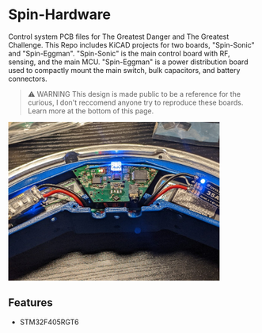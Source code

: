 # Spin-Hardware
Control system PCB files for The Greatest Danger and The Greatest Challenge. This Repo includes KiCAD projects for two boards, "Spin-Sonic" and "Spin-Eggman". "Spin-Sonic" is the main control board with RF, sensing, and the main MCU. "Spin-Eggman" is a power distribution board used to compactly mount the main switch, bulk capacitors, and battery connectors.

> ⚠️ WARNING
> This design is made public to be a reference for the curious, I don't reccomend anyone try to reproduce these boards. Learn more at the bottom of this page.

<p align="">
<img src="TGD-Electronics.jpg"  height="320px">
</p>

## Features
* STM32F405RGT6
